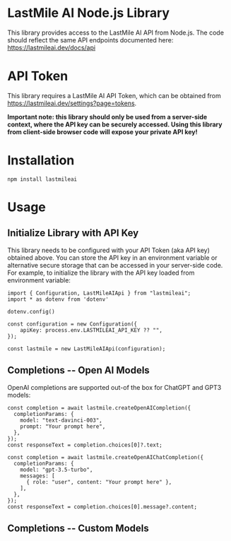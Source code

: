 # LastMile AI Node.js Library

This library provides access to the LastMile AI API from Node.js. The code should reflect the same API endpoints documented here: https://lastmileai.dev/docs/api

# API Token
This library requires a LastMile AI API Token, which can be obtained from https://lastmileai.dev/settings?page=tokens.

**Important note: this library should only be used from a server-side context, where the API key can be securely accessed. Using this library from client-side browser code will expose your private API key!**

# Installation
```
npm install lastmileai
```

# Usage

## Initialize Library with API Key
This library needs to be configured with your API Token (aka API key) obtained above. You can store the API key in an environment variable or alternative secure storage that can be accessed in your server-side code. For example, to initialize the library with the API key loaded from environment variable:
```
import { Configuration, LastMileAIApi } from "lastmileai";
import * as dotenv from 'dotenv'

dotenv.config()

const configuration = new Configuration({
    apiKey: process.env.LASTMILEAI_API_KEY ?? "",
});

const lastmile = new LastMileAIApi(configuration);
```

## Completions -- Open AI Models
OpenAI completions are supported out-of the box for ChatGPT and GPT3 models:
```
const completion = await lastmile.createOpenAICompletion({
  completionParams: {
    model: "text-davinci-003",
    prompt: "Your prompt here",
  },
});
const responseText = completion.choices[0]?.text;
```
```
const completion = await lastmile.createOpenAIChatCompletion({
  completionParams: {
    model: "gpt-3.5-turbo",
    messages: [
      { role: "user", content: "Your prompt here" },
    ],
  },
});
const responseText = completion.choices[0].message?.content;
```


## Completions -- Custom Models

